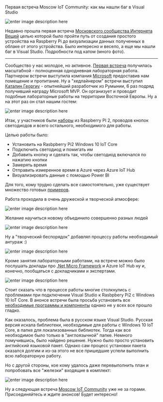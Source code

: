 Первая встреча Moscow IoT Community: как мы нашли баг в Visual Studio


![enter image description here](https://habrastorage.org/files/8e9/f18/e18/8e9f18e188524602a5cb6488d4ce7b0b.jpg)

Недавно прошла первая встреча [Московского сообщества Интернета Вещей](http://www.meetup.com/Moscow-Internet-of-Things-Community/) целью которой было пройти путь от создания простого устройства на Raspberry Pi до визуализации данных полученных в облаке от этого устройства. Было интересно и весело, а еще мы нашли баг в Visual Studio. Подробности под катом (много фото).

----------

Сообщество у нас молодое, но активное. [Первая встреча](http://www.meetup.com/Moscow-Internet-of-Things-Community/events/232800557/) получилась масштабной - полноценная однодневная лабораторная работа. Партнером встречи выступила компания [Microsoft](https://habrahabr.ru/company/microsoft/) предоставив нам помещение и пропитание. Ну а "хедлайнером" встречи выступил [Каталин Георгиу](https://mvp.microsoft.com/ru-ru/spotlight/user/4030788) - опытнейший разработчик из Румынии, 6 раз подряд получивший награду Microsoft MVP.  Он организует и проводит подобные лабораторные работы на территории Восточной Европы. Ну а на этот раз он стал нашим гостем:

![enter image description here](http://photos1.meetupstatic.com/photos/event/8/6/9/7/600_453034455.jpeg)

Итак, у участников были [наборы](https://developer.microsoft.com/en-us/windows/iot/Docs/AdafruitMakerKit.htm) из Raspberry PI 2, проводов кнопок светодиодов и всего остального, необходимого для работы.

Целью работы было:

 - Установить на Rasbpberry Pi2 Windows 10 IoT Core 
 - Подключить светодиод и помигать им 
 - Добавить кнопку и сделать так, чтобы светодиод включался по нажатию кнопки 
 - Замерять время 
 - Отправить измеренное время в Azure через Azure IoT Hub
 - Визуализировать данные с помощью Power BI

Для того, кому трудно сделать все самостоятельно, уже существует множество готовых [примеров](https://developer.microsoft.com/ru-ru/windows/iot/samples).

Работа проходила в очень дружеской и творческой атмосфере:

![enter image description here](http://photos3.meetupstatic.com/photos/event/8/6/5/d/600_453034397.jpeg)

Желание научиться новому объединило совершенно разных людей

![enter image description here](http://photos1.meetupstatic.com/photos/event/8/6/5/a/600_453034394.jpeg)

Ну а "творческий беспорядок" добавлял процессу работы необходимый антураж :)

![enter image description here](http://photos1.meetupstatic.com/photos/event/8/6/5/c/600_453034396.jpeg)

Кроме занятия лабораторными работами, на встрече можно было послушать доклады про [.Net Micro Framework](https://geektimes.ru/search/?q=%5B.net%20micro%20framework%5D&target_type=posts) и Azure IoT Hub ну и, конечно, пообщаться с докладчиками и экспертами.

![enter image description here](http://photos3.meetupstatic.com/photos/event/8/6/9/4/600_453034452.jpeg) 

Стоит сказать что в процессе работы многие столкнулись с проблемами при подключении Visual Studio к Rasbpbery Pi2 с Windows 10 IoT Core.
В анонсе встречи была просьба установить все [необходимые программы и компоненты](https://developer.microsoft.com/en-us/windows/iot/docs/kitsetuppcrpi) однако не у всех все прошло гладко.

Как оказалось, проблема была в русском языке Visual Studio. Русская версия искала библиотеки, необходимые для работы с Windows 10 IoT Core, в папке для локализованных библиотек. Тогда как все необходимое было только в "англоязычной" папке. Немного помучившись, было найдено решение. Нужно было просто установить английский языковой пакет. Однако сам процесс установки пакета оказался долгим и из-за этого не все пришедшие успели выполнить всю лабораторную работу.

Но с другой стороны, кое кому удалось даже перевыполнить план и попробовать все "железки" входящие в комплект:

![enter image description here](https://habrastorage.org/files/3fd/f58/7ff/3fdf587ff8374384bf3b379d4a5ece3e.jpg)

Ну а следующая встреча [Moscow IoT Community](http://www.meetup.com/Moscow-Internet-of-Things-Community/) уже не за горами. Присоединяйтесь и ждите анонсов! Будет интересно!
